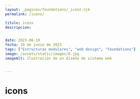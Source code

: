 ```yaml
---
layout: _paginas/foundations/_icons.njk
permalink: /icons/

titulo: icons
descripcion: 


date: 2023-06-19
fecha: 19 de junio de 2023
tags: ["Estructuras modulares", "web design", "foundations"]
image: /assets/static/images/8.jpg
imageAlt: Ilustración de un diseño de sistema web


---
```


# icons